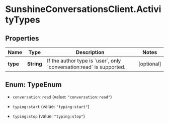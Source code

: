 # SunshineConversationsClient.ActivityTypes

## Properties

Name | Type | Description | Notes
------------ | ------------- | ------------- | -------------
**type** | **String** | If the author type is &#x60;user&#x60;, only &#x60;conversation:read&#x60; is supported. | [optional] 



## Enum: TypeEnum


* `conversation:read` (value: `"conversation:read"`)

* `typing:start` (value: `"typing:start"`)

* `typing:stop` (value: `"typing:stop"`)




